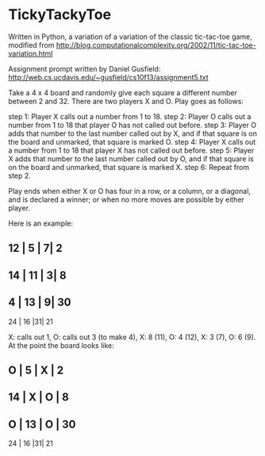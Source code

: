 # TickyTackyToe

Written in Python, a variation of a variation of the classic tic-tac-toe game, modified from http://blog.computationalcomplexity.org/2002/11/tic-tac-toe-variation.html

Assignment prompt written by Daniel Gusfield: http://web.cs.ucdavis.edu/~gusfield/cs10f13/assignment5.txt

Take a 4 x 4 board and randomly give each square a different number between 2 and 32. There are 
two players X and O. Play goes as follows:

step 1:    Player X calls out a number from 1 to 18.
step 2:    Player O calls out a number from 1 to 18 that player O has not called out before.
step 3:    Player O adds that number to the last number called out by 
           X, and if that square is on the board and unmarked, that square is marked O.
step 4:    Player X calls out a number from 1 to 18 that player X has not called out before.
step 5:    Player X adds that number to the last number called out by 
           O, and if that square is on the board and unmarked, that square is marked X.
step 6:    Repeat from step 2. 

Play ends when either X or O has four in a row, or a column, or a diagonal, 
and is declared a winner; or when no more moves are possible by either player.

Here is an example:

12 |  5 | 7| 2
---------------
14 | 11 | 3| 8
---------------
4  | 13 | 9| 30 
---------------
24 | 16 |31| 21

X: calls out 1, O: calls out 3 (to make 4), X: 8 (11), O: 4 (12), X: 3 (7), O: 6 (9). At the point the board looks like:

 O |  5 | X | 2
----------------
14 |  X | O | 8
----------------
 O | 13 | O | 30
----------------
24 | 16 |31| 21
